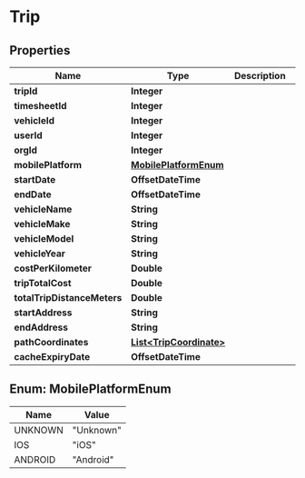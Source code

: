 

# Trip

## Properties

Name | Type | Description | Notes
------------ | ------------- | ------------- | -------------
**tripId** | **Integer** |  |  [optional]
**timesheetId** | **Integer** |  |  [optional]
**vehicleId** | **Integer** |  |  [optional]
**userId** | **Integer** |  |  [optional]
**orgId** | **Integer** |  |  [optional]
**mobilePlatform** | [**MobilePlatformEnum**](#MobilePlatformEnum) |  |  [optional]
**startDate** | **OffsetDateTime** |  |  [optional]
**endDate** | **OffsetDateTime** |  |  [optional]
**vehicleName** | **String** |  |  [optional]
**vehicleMake** | **String** |  |  [optional]
**vehicleModel** | **String** |  |  [optional]
**vehicleYear** | **String** |  |  [optional]
**costPerKilometer** | **Double** |  |  [optional]
**tripTotalCost** | **Double** |  |  [optional]
**totalTripDistanceMeters** | **Double** |  |  [optional]
**startAddress** | **String** |  |  [optional]
**endAddress** | **String** |  |  [optional]
**pathCoordinates** | [**List&lt;TripCoordinate&gt;**](TripCoordinate.md) |  |  [optional]
**cacheExpiryDate** | **OffsetDateTime** |  |  [optional]



## Enum: MobilePlatformEnum

Name | Value
---- | -----
UNKNOWN | &quot;Unknown&quot;
IOS | &quot;iOS&quot;
ANDROID | &quot;Android&quot;



